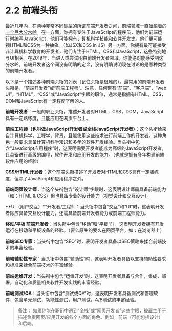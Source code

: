 <!-- 2.2 - Front-End Job Titles -->
# 2.2 前端头衔
<!-- A great divide has been brewing in the front-end developer space for several years between two very different types of so-called front-end developers. On the one side, you have JavaScript-focused programmers who write JavaScript for front-end runtimes that likely have computer science skills with a software development history. They more than likely view HTML and CSS as an abstraction (i.e. JSX and CSS in JS). On the other side, you have, most likely, non-computer science educated developers who focus on HTML, CSS, and JavaScript as it specifically pertains to the UI. In 2019, when entering or trying to understand the front-end developer space you will absolutely feel this divide. The term front-end developer is on the verge of meaninglessness without clarifying words to address what type of front-end developer is being discussed. -->

[最近几年内，在两种非常不同类型的所谓前端开发者之间，前端领域一直酝酿着的一个巨大分水岭](https://css-tricks.com/the-great-divide/)。在一方面，你拥有专注于JavaScript的程序员，他们为前端运行时编写JavaScript，他们可能拥有计算机科学技能和软件开发史。他们更可能视HTML和CSS为一种抽象。（如JSX和CSS in JS）另一方面，你拥有最可能接受非计算机科学教育的开发者，他们专注于HTML，CSS和JavaScript，这些特别地与UI相关。在2019年，当进入或尝试明白前端开发者领域，你能绝对能感受到这分水岭。前端开发者这个词没有明确的定义，没有明确说明现在讨论的是哪种类型的前端开发者。

<!-- Below is a list and description of various front-end job titles (Keep in mind titles are hard). The common, or most used (i.e., generic), title for a front-end developer is, "front-end developer" or "front-end engineer". Note that any job that contains the word "front-end", "client-side", "web UI", "HTML", "CSS", or "JavaScript" typically infers that a person has some degree of HTML, CSS, DOM, and JavaScript professional know how. -->

以下是一个描述各种前端头衔的列表（记住头衔是很难的）。最常用的前端开发者头衔是，“前端开发者”或“前端工程师”。注意，任何带有“前端”，“客户端”，“web UI”，“HTML”，“CSS”或“JavaScript”字眼的职位，通常是指拥有HTML，CSS，DOM和JavaScript有一定程度了解的人。

<!-- Front-End Developer: The generic job title that describes a developer who is skilled to some degree at HTML, CSS, DOM, and JavaScript and implementing these technologies on the web platform. -->

**前端开发者**：一般的职业头衔，描述开发者对HTML，CSS，DOM，JavaScript具有一定熟练度，且能应用在网页平台上。

<!-- Front-End Engineer (aka JavaScript Developer or Full-stack JavaScript Developer): The job title given to a developer who comes from a computer science, engineering, background and is using these skills to work with front-end technologies. This role typically requires computer science knowledge and years of software development experience. When the word "JavaScript Application" is included in the job title, this will denote that the developer should be an advanced JavaScript developer possessing advanced programming, software development, and application development skills (i.e has years of experience building front-end software applications). -->

**前端工程师（也叫做JavaScript开发者或全栈JavaScript开发者）**：这个头衔给来自计算机科学，工程学，背景，且能使用这些技术进行前端工作的开发者。这种角色一般要求具备计算机科学知识和多年的软件开发经验。当头衔中包含“JavaScript应用程序”时，这表明需要开发者能成为高级的JavaScript开发者，且具备进行高级的编程，软件开发和应用开发的能力。（也就是拥有多年构建前端软件应用的经验）
<!-- CSS/HTML Developer: The front-end job title that describes a developer who is skilled at HTML and CSS, excluding JavaScript and application, know how. -->
**CSS/HTML开发者**：这个前端头衔描述了开发者对HTML和CSS具有一定熟练度，但除了JavaScript和应用程序之外。

<!-- Front-End Web Designer: When the word "Designer" is included in the job title, this will denote that the designer will possess front-end skills (i.e., HTML & CSS) but also professional design (Visual Design and Interaction Design) skills. -->

**前端网页设计师**：当这个头衔包含“设计师”字眼时，这表明设计师需具备前端能力（如：HTML & CSS）但也具备专业的设计能力（视觉设计和交互设计）。

<!-- UI (User Interface) Developer/Engineer: When the word "Interface" or "UI" is included in the job title, this will denote that the developer should posses interaction design skills in addition to front-end developer skills or front-end engineering skills. -->

**UI（用户交互）**开发者/工程师：当头衔中包含“交互”和“UI”时，这表明开发者除应具备交互设计能力，还需具备前端开发者能力或前端工程师能力。

<!-- Mobile/Tablet Front-End Developer: When the word "Mobile" or "Tablet" is included in the job title, this will denote that the developer has experience developing front-ends that run on mobile or tablet devices (either natively or on the web platform, i.e., in a browser). -->

**移动/平板 前端开发者**：当头衔中包含“移动”和“平板”时，这表明开发者拥有开发运行在移动和平板设备的经验。（要么原生的要么在网页平台，如：在浏览器上）

<!-- Front-End SEO Expert: When the word "SEO" is included in the job title, this will denote that the developer has extensive experience crafting front-end technologies towards an SEO strategy. -->

**前端SEO专家**：当头衔中包含“SEO”时，表明开发者具备以SEO策略来揉合前端技术的丰富经验。

<!-- Front-End Accessibility Expert: When the word "Accessibility" is included in the job title, this will denote that the developer has extensive experience crafting front-end technologies that support accessibility requirements and standards. -->

**前端辅助性专家**：当头衔中包含“辅助性”时，这表明开发者具备以支持辅助性要求和标准来揉合前端技术的丰富经验。

<!-- Front-End Dev. Ops: When the word "DevOps" is included in the job title, this will denote that the developer has extensive experience with software development practices pertaining to collaboration, integration, deployment, automation, and quality. -->

**前端运维开发**：当头衔中包含“运维开发”时，这表明开发者具备与合作，集成，部署，自动化和质量相关软件开发实践的丰富经验。

<!-- Front-End Testing/QA: When the word "Testing" or "QA" is included in the job title, this will denote that the developer has extensive experience testing and managing software that involves unit testing, functional testing, user testing, and A/B testing. -->

**前端测试/QA**：当头衔中包含“测试或QA”时，这表明开发者具备测试和管理软件，包含单元测试，功能性测试，用户测试，A/B测试的丰富经验。

<!-- Notes:

If you come across the "Full Stack" or the generic "Web Developer" terms in job titles these words may be used by an employer to describe a role that is responsible for all aspects of web/app development, i.e., both front-end (potentially including design) and back-end. -->

> 备注：
> 如果你能在职衔中遇到“全栈”或“网页开发者”这些字眼，被雇主用于描述负责网页/应用开发的各个方面的角色。例如，前端（可能包括设计）和后端。



